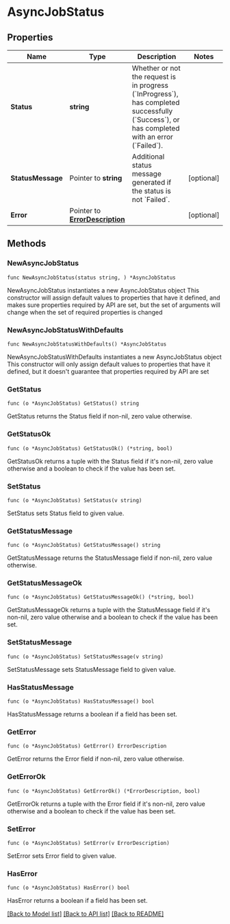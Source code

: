 # AsyncJobStatus

## Properties

Name | Type | Description | Notes
------------ | ------------- | ------------- | -------------
**Status** | **string** | Whether or not the request is in progress (&#x60;InProgress&#x60;), has completed successfully (&#x60;Success&#x60;), or has completed with an error (&#x60;Failed&#x60;). | 
**StatusMessage** | Pointer to **string** | Additional status message generated if the status is not &#x60;Failed&#x60;. | [optional] 
**Error** | Pointer to [**ErrorDescription**](ErrorDescription.md) |  | [optional] 

## Methods

### NewAsyncJobStatus

`func NewAsyncJobStatus(status string, ) *AsyncJobStatus`

NewAsyncJobStatus instantiates a new AsyncJobStatus object
This constructor will assign default values to properties that have it defined,
and makes sure properties required by API are set, but the set of arguments
will change when the set of required properties is changed

### NewAsyncJobStatusWithDefaults

`func NewAsyncJobStatusWithDefaults() *AsyncJobStatus`

NewAsyncJobStatusWithDefaults instantiates a new AsyncJobStatus object
This constructor will only assign default values to properties that have it defined,
but it doesn't guarantee that properties required by API are set

### GetStatus

`func (o *AsyncJobStatus) GetStatus() string`

GetStatus returns the Status field if non-nil, zero value otherwise.

### GetStatusOk

`func (o *AsyncJobStatus) GetStatusOk() (*string, bool)`

GetStatusOk returns a tuple with the Status field if it's non-nil, zero value otherwise
and a boolean to check if the value has been set.

### SetStatus

`func (o *AsyncJobStatus) SetStatus(v string)`

SetStatus sets Status field to given value.


### GetStatusMessage

`func (o *AsyncJobStatus) GetStatusMessage() string`

GetStatusMessage returns the StatusMessage field if non-nil, zero value otherwise.

### GetStatusMessageOk

`func (o *AsyncJobStatus) GetStatusMessageOk() (*string, bool)`

GetStatusMessageOk returns a tuple with the StatusMessage field if it's non-nil, zero value otherwise
and a boolean to check if the value has been set.

### SetStatusMessage

`func (o *AsyncJobStatus) SetStatusMessage(v string)`

SetStatusMessage sets StatusMessage field to given value.

### HasStatusMessage

`func (o *AsyncJobStatus) HasStatusMessage() bool`

HasStatusMessage returns a boolean if a field has been set.

### GetError

`func (o *AsyncJobStatus) GetError() ErrorDescription`

GetError returns the Error field if non-nil, zero value otherwise.

### GetErrorOk

`func (o *AsyncJobStatus) GetErrorOk() (*ErrorDescription, bool)`

GetErrorOk returns a tuple with the Error field if it's non-nil, zero value otherwise
and a boolean to check if the value has been set.

### SetError

`func (o *AsyncJobStatus) SetError(v ErrorDescription)`

SetError sets Error field to given value.

### HasError

`func (o *AsyncJobStatus) HasError() bool`

HasError returns a boolean if a field has been set.


[[Back to Model list]](../README.md#documentation-for-models) [[Back to API list]](../README.md#documentation-for-api-endpoints) [[Back to README]](../README.md)



